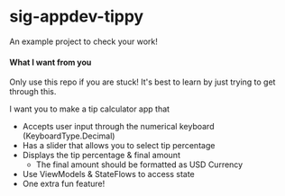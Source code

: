 # sig-appdev-tippy
An example project to check your work!


#### What I want from you
Only use this repo if you are stuck! It's best to learn by just trying to get through this.

I want you to make a tip calculator app that
 - Accepts user input through the numerical keyboard (KeyboardType.Decimal)
 - Has a slider that allows you to select tip percentage
 - Displays the tip percentage & final amount
   - The final amount should be formatted as USD Currency
 - Use ViewModels & StateFlows to access state
 - One extra fun feature!
